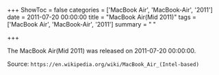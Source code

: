 +++
ShowToc = false
categories = ['MacBook Air', 'MacBook-Air', '2011']
date = 2011-07-20 00:00:00
title = "MacBook Air(Mid 2011)"
tags = ['MacBook Air', 'MacBook-Air', '2011']
summary = " "

+++

The MacBook Air(Mid 2011) was released on 2011-07-20 00:00:00.

Source: `https://en.wikipedia.org/wiki/MacBook_Air_(Intel-based)`


